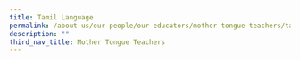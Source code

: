 ```yaml
---
title: Tamil Language
permalink: /about-us/our-people/our-educators/mother-tongue-teachers/tamil-language
description: ""
third_nav_title: Mother Tongue Teachers
---
```

